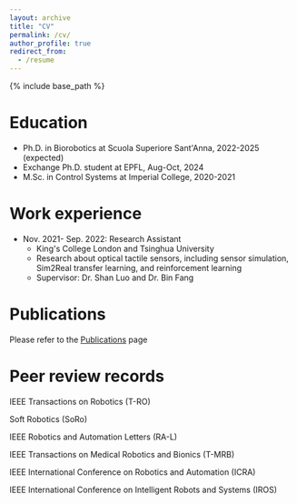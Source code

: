 ```yaml
---
layout: archive
title: "CV"
permalink: /cv/
author_profile: true
redirect_from:
  - /resume
---
```


{% include base_path %}

Education
======
* Ph.D. in Biorobotics at Scuola Superiore Sant'Anna, 2022-2025 (expected)
* Exchange Ph.D. student at EPFL, Aug-Oct, 2024
* M.Sc. in Control Systems at Imperial College, 2020-2021

Work experience
======
* Nov. 2021- Sep. 2022: Research Assistant
  * King's College London and Tsinghua University
  * Research about optical tactile sensors, including sensor simulation, Sim2Real transfer learning, and reinforcement learning
  * Supervisor: Dr. Shan Luo and Dr. Bin Fang

Publications
======

Please refer to the [Publications](https://zixichen007115.github.io/publications/) page

Peer review records
======
IEEE Transactions on Robotics (T-RO)

Soft Robotics (SoRo)

IEEE Robotics and Automation Letters (RA-L)

IEEE Transactions on Medical Robotics and Bionics (T-MRB)

IEEE International Conference on Robotics and Automation (ICRA)

IEEE International Conference on Intelligent Robots and Systems (IROS)
